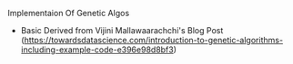 Implementaion Of Genetic Algos


- Basic Derived from Vijini Mallawaarachchi's Blog Post (https://towardsdatascience.com/introduction-to-genetic-algorithms-including-example-code-e396e98d8bf3)